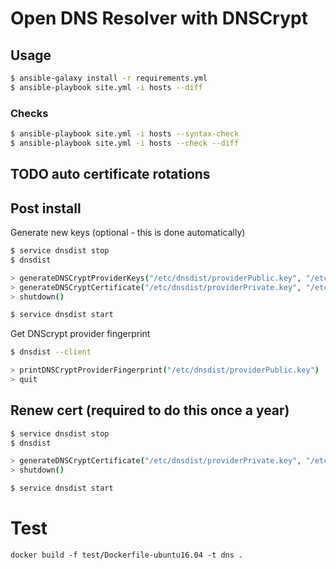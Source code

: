 # Open DNS Resolver with DNSCrypt

## Usage

```sh
$ ansible-galaxy install -r requirements.yml
$ ansible-playbook site.yml -i hosts --diff
```

### Checks
```sh
$ ansible-playbook site.yml -i hosts --syntax-check
$ ansible-playbook site.yml -i hosts --check --diff
```


## TODO auto certificate rotations

## Post install

Generate new keys (optional - this is done automatically)

```sh
$ service dnsdist stop
$ dnsdist

> generateDNSCryptProviderKeys("/etc/dnsdist/providerPublic.key", "/etc/dnsdist/providerPrivate.key")
> generateDNSCryptCertificate("/etc/dnsdist/providerPrivate.key", "/etc/dnsdist/resolver.cert", "/etc/dnsdist/resolver.key", 0, os.time(), os.time()+(365*86400))
> shutdown()

$ service dnsdist start
```

Get DNScrypt provider fingerprint

```sh
$ dnsdist --client

> printDNSCryptProviderFingerprint("/etc/dnsdist/providerPublic.key")
> quit
```

## Renew cert (required to do this once a year)

```sh 
$ service dnsdist stop
$ dnsdist

> generateDNSCryptCertificate("/etc/dnsdist/providerPrivate.key", "/etc/dnsdist/resolver.cert", "/etc/dnsdist/resolver.key", 0, os.time(), os.time()+(365*86400))
> shutdown()

$ service dnsdist start

```

# Test

```
docker build -f test/Dockerfile-ubuntu16.04 -t dns .
```
